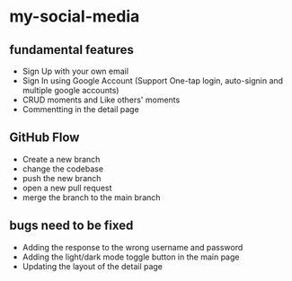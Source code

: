 # my-social-media

## fundamental features
- Sign Up with your own email
- Sign In using Google Account (Support One-tap login, auto-signin and multiple google accounts)
- CRUD moments and Like others' moments
- Commentting in the detail page

## GitHub Flow
- Create a new branch
- change the codebase
- push the new branch
- open a new pull request
- merge the branch to the main branch

## bugs need to be fixed 
- Adding the response to the wrong username and password
- Adding the light/dark mode toggle button in the main page
- Updating the layout of the detail page